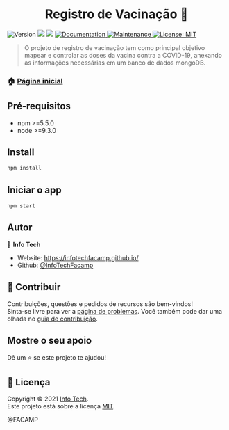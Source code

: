 <h1 align="center">Registro de Vacinação 👋</h1>
<p>
  <img alt="Version" src="https://img.shields.io/badge/version-0.0.1-blue.svg?cacheSeconds=2592000" />
  <img src="https://img.shields.io/badge/npm-%3E%3D5.5.0-blue.svg" />
  <img src="https://img.shields.io/badge/node-%3E%3D9.3.0-blue.svg" />
  <a href="https://github.com/InfoTechFacamp/RegistroDeVacinacao#readme" target="_blank">
    <img alt="Documentation" src="https://img.shields.io/badge/documentation-yes-brightgreen.svg" />
  </a>
  <a href="https://github.com/kefranabg/readme-md-generator/graphs/commit-activity" target="_blank">
    <img alt="Maintenance" src="https://img.shields.io/badge/Maintained%3F-yes-green.svg" />
  </a>
  <a href="https://github.com/InfoTechFacamp/RegistroDeVacinacao/blob/main/LICENSE" target="_blank">
    <img alt="License: MIT" src="https://img.shields.io/github/license/InfoTechFacamp/Registro de Vacinação" />
  </a>
</p>

> O projeto de registro de vacinação tem como principal objetivo mapear e controlar as doses da vacina contra a COVID-19, anexando as informações necessárias em um banco de dados mongoDB.

### 🏠 [Página inicial](https://github.com/InfoTechFacamp/RegistroDeVacinacao)

## Pré-requisitos

- npm >=5.5.0
- node >=9.3.0

## Install

```sh
npm install
```

## Iniciar o app

```sh
npm start
```

## Autor

👤 **Info Tech**

* Website: https://infotechfacamp.github.io/
* Github: [@InfoTechFacamp](https://github.com/InfoTechFacamp)

## 🤝 Contribuir

Contribuições, questões e pedidos de recursos são bem-vindos!<br />Sinta-se livre para ver a [página de problemas](https://github.com/InfoTechFacamp/RegistroDeVacinacao/issues). Você também pode dar uma olhada no [guia de contribuição](https://github.com/kefranabg/readme-md-generator/blob/master/CONTRIBUTING.md).

## Mostre o seu apoio

Dê um ⭐️ se este projeto te ajudou!

## 📝 Licença

Copyright © 2021 [Info Tech](https://github.com/InfoTechFacamp).<br />
Este projeto está sobre a licença [MIT](https://github.com/InfoTechFacamp/RegistroDeVacinacao/blob/main/LICENSE).


@FACAMP
